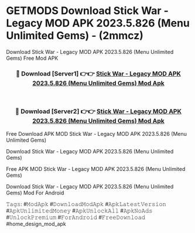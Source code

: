 # GETMODS Download Stick War - Legacy MOD APK 2023.5.826 (Menu Unlimited Gems) - (2mmcz)
Download Stick War - Legacy MOD APK 2023.5.826 (Menu Unlimited Gems) Free Mod APK

<div align="center">
<h3>🔴 Download [Server1] 👉👉 <a href="https://apk-comot.site?title=Stick_War_-_Legacy_MOD_APK_2023.5.826_(Menu_Unlimited_Gems)">Stick War - Legacy MOD APK 2023.5.826 (Menu Unlimited Gems) Mod Apk</a></h3><br>

<h3>🔴 Download [Server2] 👉👉 <a href="https://apk-comot.site?title=Stick_War_-_Legacy_MOD_APK_2023.5.826_(Menu_Unlimited_Gems)">Stick War - Legacy MOD APK 2023.5.826 (Menu Unlimited Gems) Mod Apk</a></h3>
</div>


Free Download APK MOD Stick War - Legacy MOD APK 2023.5.826 (Menu Unlimited Gems)

Download Stick War - Legacy MOD APK 2023.5.826 (Menu Unlimited Gems) 

Free APK MOD Stick War - Legacy MOD APK 2023.5.826 (Menu Unlimited Gems) 

Download Stick War - Legacy MOD APK 2023.5.826 (Menu Unlimited Gems) Mod For Android

𝚃𝚊𝚐𝚜: #𝙼𝚘𝚍𝙰𝚙𝚔 #𝙳𝚘𝚠𝚗𝚕𝚘𝚊𝚍𝙼𝚘𝚍𝙰𝚙𝚔 #𝙰𝚙𝚔𝙻𝚊𝚝𝚎𝚜𝚝𝚅𝚎𝚛𝚜𝚒𝚘𝚗 #𝙰𝚙𝚔𝚄𝚗𝚕𝚒𝚖𝚒𝚝𝚎𝚍𝙼𝚘𝚗𝚎𝚢 #𝙰𝚙𝚔𝚄𝚗𝚕𝚘𝚌𝚔𝙰𝚕𝚕 #𝙰𝚙𝚔𝙽𝚘𝙰𝚍𝚜 #𝚄𝚗𝚕𝚘𝚌𝚔𝙿𝚛𝚎𝚖𝚒𝚞𝚖 #𝙵𝚘𝚛𝙰𝚗𝚍𝚛𝚘𝚒𝚍 #𝙵𝚛𝚎𝚎𝙳𝚘𝚠𝚗𝚕𝚘𝚊𝚍 #home_design_mod_apk